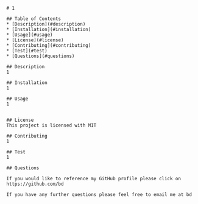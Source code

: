 
    # 1
   
    ## Table of Contents
    * [Description](#description)
    * [Installation](#installation)
    * [Usage](#usage)
    * [License](#license)
    * [Contributing](#contributing)
    * [Test](#test)
    * [Questions](#questions)
      
    ## Description
    1

    ## Installation 
    1
    
    ## Usage 
    1
    
    
    ## License
    This project is licensed with MIT
    
    ## Contributing
    1
    
    ## Test 
    1
    
    ## Questions
    
    If you would like to reference my GitHub profile please click on https://github.com/bd
    
    If you have any further questions please feel free to email me at bd
    